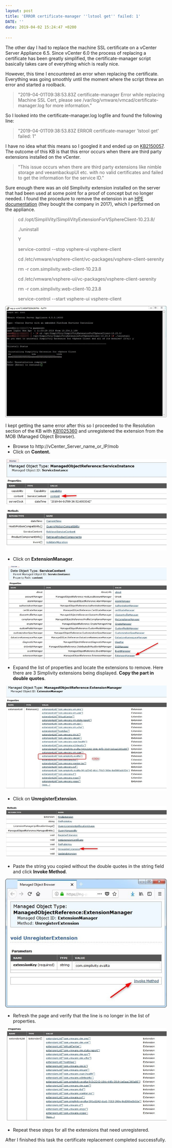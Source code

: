 ```yaml
---
layout: post
title: 'ERROR certificate-manager ''lstool get'' failed: 1'
DATE: ''
date: 2019-04-02 15:24:47 +0200

---
```

The other day I had to replace the machine SSL certificate on a vCenter Server Appliance 6.5. Since vCenter 6.0 the process of replacing a certificate has been greatly simplified, the certificate-manager script basically takes care of everything which is really nice.

However, this time I encountered an error when replacing the certificate. Everything was going smoothly until the moment where the script threw an error and started a roolback.

> "2019-04-01T09:38:53.83Z  certificate-manager Error while replacing Machine SSL Cert, please see /var/log/vmware/vmcad/certificate-manager.log for more information."

So I looked into the certificate-manager.log logfile and found the following line:

> "2019-04-01T09:38:53.83Z ERROR certificate-manager 'lstool get' failed: 1"

I have no idea what this means so I googled it and ended up on [KB2150057](https://kb.vmware.com/s/article/2150057). The outcome of this KB is that this error occurs when there are third party extensions installed on the vCenter.

> "This issue occurs when there are third party extensions like nimble storage and veeambackupUI etc. with no valid certificates and failed to get the information for the service ID."

Sure enough there was an old Simplivity extension installed on the server that had been used at some point for a proof of concept but no longer needed. I found the procedure to remove the extension in an [HPE documentation](https://support.hpe.com/hpsc/doc/public/display?docId=emr_na-sv760_000259_aen_us&docLocale=en_US) (they bought the company in 2017), which I performed on the appliance.

> cd /opt/SimpliVity/SimpliVityExtensionForVSphereClient-10.23.8/
>
> ./uninstall
>
> Y
>
> service-control --stop vsphere-ui vsphere-client
>
> cd /etc/vmware/vsphere-client/vc-packages/vsphere-client-serenity
>
> rm -r com.simplivity.web-client-10.23.8
>
> cd /etc/vmware/vsphere-ui/vc-packages/vsphere-client-serenity
>
> rm -r com.simplivity.web-client-10.23.8
>
> service-control --start vsphere-ui vsphere-client

![](/img/lstoolget1.jpg)

I kept getting the same error after this so I proceeded to the Resolution section of the KB with [KB1025360](https://kb.vmware.com/s/article/1025360?CoveoV2.CoveoLightningApex.getInitializationData=1&r=0&ui-communities-components-aura-components-forceCommunity-seoAssistant.SeoAssistant.getSeoData=1&other.KM_Utility.getArticleDetails=1&other.KM_Utility.getArticleMetadata=2&other.KM_Utility.getUrl=1&ui-comm-runtime-components-aura-components-siteforce-recordservicecomponent.RecordServiceComponent.getArticleVersionId=2&other.KM_Utility.getUser=1&other.KM_Utility.getAllTranslatedLanguages=2&ui-comm-runtime-components-aura-components-siteforce-qb.Quarterback.validateRoute=1&ui-communities-components-aura-components-forceCommunity-navigationMenu.NavigationMenuDataProvider.getNavigationMenu=1) and unregistered the extension from the MOB (Managed Object Browser).

* Browse to http://vCenter_Server_name_or_IP/mob
* Click on **Content.**

![](/img/lstoolget2.jpg)

* Click on **ExtensionManager**.

![](/img/lstoolget3.jpg)

* Expand the list of properties and locate the extensions to remove. Here there are 3 Simplivity extensions being displayed. **Copy the part in double quotes**.

![](/img/lstoolget4.jpg)

* Click on **UnregisterExtension**.

![](/img/lstoolget5.jpg)

* Paste the string you copied without the double quotes in the string field and click **Invoke Method**.

![](/img/lstoolget6.jpg)

* Refresh the page and verify that the line is no longer in the list of properties.

![](/img/lstoolget7.jpg)

* Repeat these steps for all the extensions that need unregistered.

After I finished this task the certificate replacement completed successfully.